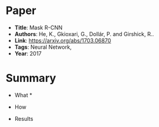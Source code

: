 # Paper

* **Title**: Mask R-CNN
* **Authors**: He, K., Gkioxari, G., Dollár, P. and Girshick, R..
* **Link**: https://arxiv.org/abs/1703.06870
* **Tags**: Neural Network,
* **Year**: 2017

# Summary

* What
  * 

* How
  
* Results
